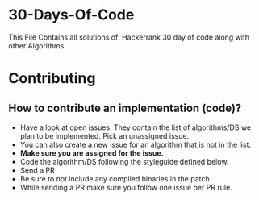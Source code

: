 # 30-Days-Of-Code
This File Contains all solutions of: Hackerrank 30 day of code along with other Algorithms

# Contributing
## How to contribute an implementation (code)?
* Have a look at open issues. They contain the list of algorithms/DS we plan to be implemented. Pick an unassigned issue.
* You can also create a new issue for an algorithm that is not in the list.
* **Make sure you are assigned for the issue.**
* Code the algorithm/DS following the styleguide defined below.
* Send a PR
* Be sure to not include any compiled binaries in the patch.
* While sending a PR make sure you follow one issue per PR rule.
